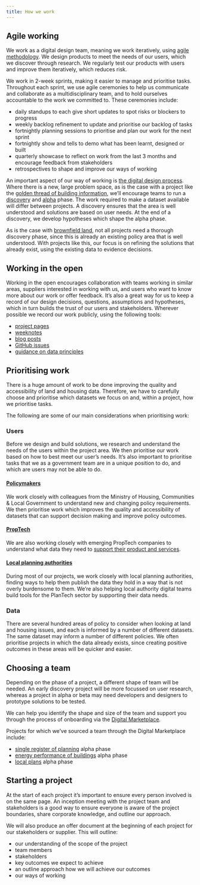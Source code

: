 ```yaml
---
title: How we work
---
```


## Agile working

We work as a digital design team, meaning we work iteratively, using [agile methodology](https://www.gov.uk/service-manual/agile-delivery). We design products to meet the needs of our users, which we discover through research. We regularly test our products with users and improve them iteratively, which reduces risk.

We work in 2-week sprints, making it easier to manage and prioritise tasks. Throughout each sprint, we use agile ceremonies to help us communicate and collaborate as a multidisciplinary team, and to hold ourselves accountable to the work we committed to. These ceremonies include:

* daily standups to each give short updates to spot risks or blockers to progress
* weekly backlog refinement to update and prioritise our backlog of tasks
* fortnightly planning sessions to prioritise and plan our work for the next sprint
* fortnightly show and tells to demo what has been learnt, designed or built
* quarterly showcase to reflect on work from the last 3 months and encourage feedback from stakeholders
* retrospectives to shape and improve our ways of working

An important aspect of our way of working is [the digital design process](https://www.gov.uk/service-manual/agile-delivery). Where there is a new, large problem space, as is the case with a project like the [golden thread of building information](/project/golden-thread-of-building-information/), we’ll encourage teams to run a [discovery](https://www.gov.uk/service-manual/agile-delivery/how-the-discovery-phase-works) and [alpha](https://www.gov.uk/service-manual/agile-delivery/how-the-alpha-phase-works) phase. The work required to make a dataset available will differ between projects. A discovery ensures that the area is well understood and solutions are based on user needs. At the end of a discovery, we develop hypotheses which shape the alpha phase.

As is the case with [brownfield land](/project/brownfield-sites/), not all projects need a thorough discovery phase, since this is already an existing policy area that is well understood. With projects like this, our focus is on refining the solutions that already exist, using the existing data to evidence decisions.

## Working in the open

Working in the open encourages collaboration with teams working in similar areas, suppliers interested in working with us, and users who want to know more about our work or offer feedback. It’s also a great way for us to keep a record of our design decisions, questions, assumptions and hypotheses, which in turn builds the trust of our users and stakeholders. Wherever possible we record our work publicly, using the following tools:

* [project pages](/project/)
* [weeknotes](/weeknote/)
* [blog posts](/blog-post/)
* [GitHub issues](https://github.com/digital-land/digital-land/issues)
* [guidance on data principles](/guidance/data-principles/)

## Prioritising work

There is a huge amount of work to be done improving the quality and accessibility of land and housing data. Therefore, we have to carefully choose and prioritise which datasets we focus on and, within a project, how we prioritise tasks.

The following are some of our main considerations when prioritising work:

### Users

Before we design and build solutions, we research and understand the needs of the users within the project area. We then prioritise our work based on how to best meet our user’s needs. It’s also important to prioritise tasks that we as a government team are in a unique position to do, and which are users may not be able to do.

#### [Policymakers](/users/policy-maker/)

We work closely with colleagues from the Ministry of Housing, Communities & Local Government to understand new and changing policy requirements. We then prioritise work which improves the quality and accessibility of datasets that can support decision making and improve policy outcomes.

#### [PropTech](/users/proptech/)

We are also working closely with emerging PropTech companies to understand what data they need to [support their product and services](/about/#our-mission).

#### [Local planning authorities](/users/local-government/)

During most of our projects, we work closely with local planning authorities, finding ways to help them publish the data they hold in a way that is not overly burdensome to them. We’re also helping local authority digital teams build tools for the PlanTech sector by supporting their data needs.

### Data

There are several hundred areas of policy to consider when looking at land and housing issues, and each is informed by a number of different datasets. The same dataset may inform a number of different policies. We often prioritise projects in which the data already exists, since creating positive outcomes in these areas will be quicker and easier.

## Choosing a team

Depending on the phase of a project, a different shape of team will be needed. An early discovery project will be more focussed on user research, whereas a project in alpha or beta may need developers and designers to prototype solutions to be tested.

We can help you identify the shape and size of the team and support you through the process of onboarding via the [Digital Marketplace](https://www.digitalmarketplace.service.gov.uk/).

Projects for which we’ve sourced a team through the Digital Marketplace include:

* [single register of planning](/project/single-register-of-planning/) alpha phase
* [energy performance of buildings](/project/energy-performance-of-buildings/) alpha phase
* [local plans](/project/local-plans/) alpha phase

## Starting a project

At the start of each project it’s important to ensure every person involved is on the same page. An inception meeting with the project team and stakeholders is a good way to ensure everyone is aware of the project boundaries, share corporate knowledge, and outline our approach.

We will also produce an offer document at the beginning of each project for our stakeholders or supplier. This will outline:

* our understanding of the scope of the project
* team members
* stakeholders
* key outcomes we expect to achieve
* an outline approach how we will achieve our outcomes
* our ways of working
